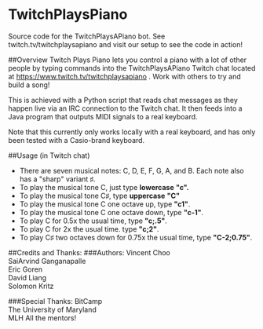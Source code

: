 # TwitchPlaysPiano

Source code for the TwitchPlaysAPiano bot. See twitch.tv/twitchplaysapiano and visit our setup to see the code in action!

##Overview
Twitch Plays Piano lets you control a piano with a lot of other people by typing commands into the TwitchPlaysAPiano Twitch chat located at https://www.twitch.tv/twitchplaysapiano . Work with others to try and build a song!

This is achieved with a Python script that reads chat messages as they happen live via an IRC connection to the Twitch chat. It then feeds into a Java program that outputs MIDI signals to a real keyboard.

Note that this currently only works locally with a real keyboard, and has only been tested with a Casio-brand keyboard.

##Usage (in Twitch chat)
* There are seven musical notes: C, D, E, F, G, A, and B. Each note also has a "sharp" variant ♯.
* To play the musical tone C, just type **lowercase**  **"c".**
* To play the musical tone C♯, type **uppercase** **"C"**
* To play the musical tone C one octave up, type **"c1"**.
* To play the musical tone C one octave down, type **"c-1"**.
* To play C for 0.5x the usual time, type **"c;.5"**.
* To play C for 2x the usual time. type **"c;2"**.
* To play C♯ two octaves down for 0.75x the usual time, type **"C-2;0.75"**.

##Credits and Thanks:
###Authors:
Vincent Choo  
SaiArvind Ganganapalle  
Eric Goren  
David Liang  
Solomon Kritz

###Special Thanks:
BitCamp  
The University of Maryland  
MLH 
All the mentors!  
